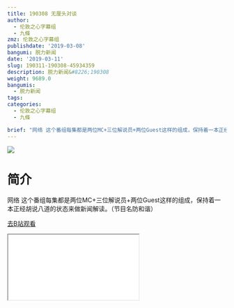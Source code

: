 ```yaml
---
title: 190308 无厘头对谈
author:
  - 伦敦之心字幕组
  - 九條
zmz: 伦敦之心字幕组
publishdate: '2019-03-08'
bangumi: 脱力新闻
date: '2019-03-11'
slug: 190311-190308-45934359
description: 脱力新闻&#8226;190308
weight: 9689.0
bangumis: 
  - 脱力新闻
tags:
categories:
  - 伦敦之心字幕组
  - 九條

brief: "网络 这个番组每集都是两位MC+三位解说员+两位Guest这样的组成，保持着一本正经胡说八道的状态来做新闻解读。（节目名防和谐）"
---
```

![](https://i.imgur.com/rLl5Z6y.jpg)
# 简介  
网络
这个番组每集都是两位MC+三位解说员+两位Guest这样的组成，保持着一本正经胡说八道的状态来做新闻解读。（节目名防和谐）  

[去B站观看](https://www.bilibili.com/video/av45934359/)
<div class ="resp-container"><iframe class="testiframe" src="//player.bilibili.com/player.html?aid=45934359"", scrolling="no", allowfullscreen="true" > </iframe></div> 
